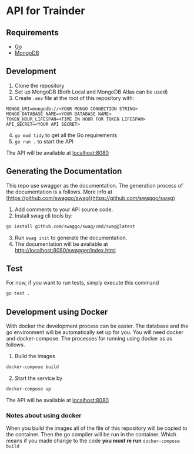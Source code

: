 # API for Trainder

## Requirements

- [Go](https://go.dev)
- [MongoDB](https://www.mongodb.com/)

## Development

1. Clone the repository
2. Set up MongoDB (Both Local and MongoDB Atlas can be used)
3. Create `.env` file at the root of this repository with:

```
MONGO_URI=mongodb://<YOUR MONGO CONNECTION STRING>
MONGO_DATABASE_NAME=<YOUR DATABASE NAME>
TOKEN_HOUR_LIFESPAN=<TIME IN HOUR FOR TOKEN LIFESPAN>
API_SECRET=<YOUR API SECRET>
```

4. `go mod tidy` to get all the Go requirements
5. `go run .` to start the API

The API will be available at [localhost:8080](http://localhost:8080)

## Generating the Documentation

This repo use swagger as the documentation. The generation process of the documentation is a follows. More info at [https://github.com/swaggo/swag](https://github.com/swaggo/swag)

1. Add comments to your API source code.
2. Install swag cli tools by:

```sh
go install github.com/swaggo/swag/cmd/swag@latest
```

3. Run `swag init` to generate the documentation.
4. The documentation will be available at [http://localhost:8080/swagger/index.html](http://localhost:8080/swagger/index.html)

## Test
For now, if you want to run tests, simply execute this command
```sh
go test .
```

## Development using Docker

With docker the development process can be easier. The database and the go environment will be automatically set up for you.
You will need docker and docker-compose. The processes for running using docker as as follows.

1. Build the images

```sh
docker-compose build
```

2. Start the service by

```sh
docker-compose up
```

The API will be available at [localhost:8080](http://localhost:8080)

### Notes about using docker

When you build the images all of the file of this repository will be copied to the container. Then the go compiler will be run in the container.
Which means if you made change to the code **you must re run** `docker-compose build`

